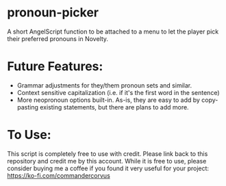 # pronoun-picker
A short AngelScript function to be attached to a menu to let the player pick their preferred pronouns in Novelty.

# Future Features:
- Grammar adjustments for they/them pronoun sets and similar.
- Context sensitive capitalization (i.e. if it's the first word in the sentence)
- More neopronoun options built-in. As-is, they are easy to add by copy-pasting existing statements, but there are plans to add more.

# To Use:
This script is completely free to use with credit. Please link back to this repository and credit me by this account. While it is free to use, please consider buying me a coffee if you found it very useful for your project: https://ko-fi.com/commandercorvus
